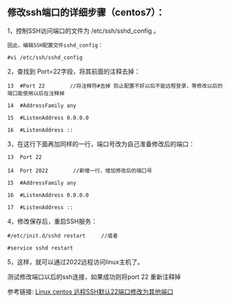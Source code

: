 ## 修改ssh端口的详细步骤（centos7）：

1，控制SSH访问端口的文件为 /etc/ssh/sshd_config 。

    因此，编辑SSH配置文件sshd_config：

    #vi /etc/ssh/sshd_config



2，查找到 Port=22字段，将其前面的注释去掉：


    13  #Port 22        //将注释符#去掉 防止配置不好以后不能远程登录，等修改以后的端口能使用以后在注释掉

    14  #AddressFamily any

    15  #ListenAddress 0.0.0.0

    16  #ListenAddress ::



3，在这行下面再加同样的一行，端口号改为自己准备修改后的端口：


   	13  Port 22

    14  Port 2022        //新增一行，增加修改后的端口号

    15  #AddressFamily any

    16  #ListenAddress 0.0.0.0

    17  #ListenAddress ::

    
4，修改保存后，重启SSH服务：

    #/etc/init.d/sshd restart     //或者

    #service sshd restart 

5，这样，就可以通过2022远程访问linux主机了。

测试修改端口以后的ssh连接，如果成功则将port 22 重新注释掉


参考链接: [Linux centos 远程SSH默认22端口修改为其他端口](https://blog.51cto.com/chidongting/1761061)